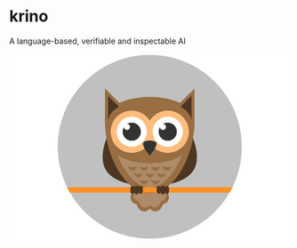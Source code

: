 # krino
A language-based, verifiable and inspectable AI


![Minerva's owl](https://github.com/sparxsystems/krino/blob/master/src/main/pix/owl-icon-flat-01-.jpg)